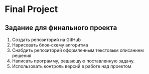 # Final Project

## Задание для финального проекта
1. Создать репозиторий на GitHub
2. Нарисовать блок-схему алгоритма
3. Снабдить репозиторий оформленным текстовым описанием решения
4. Написать программу, решающую поставленную задачу.
5. Использовать контроль версий в работе над проектом



